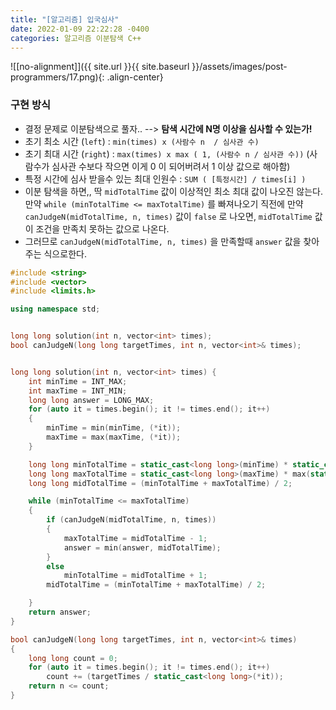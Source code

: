 ```yaml
---
title: "[알고리즘] 입국심사"
date: 2022-01-09 22:22:28 -0400
categories: 알고리즘 이분탐색 C++
---
```


![[no-alignment]]({{ site.url }}{{ site.baseurl }}/assets/images/post-programmers/17.png){: .align-center}

### 구현 방식

- 결정 문제로 이분탐색으로 풀자.. --> **탐색 시간에 N명 이상을 심사할 수 있는가!**
- 초기 최소 시간 (`left`) : `min(times) x (사람수 n  / 심사관 수)`
- 초기 최대 시간 (`right`) : `max(times) x max ( 1, (사람수 n / 심사관 수))` (사람수가 심사관 수보다 작으면 이게 0 이 되어버려서 1 이상 값으로 해아함)
- 특정 시간에 심사 받을수 있는 최대 인원수 : `SUM ( [특정시간] / times[i] )`
- 이분 탐색을 하면,, 딱 `midTotalTime` 값이 이상적인 최소 최대 값이 나오진 않는다. 만약 `while (minTotalTime <= maxTotalTime)` 를 빠져나오기 직전에 만약 `canJudgeN(midTotalTime, n, times)` 값이 `false` 로 나오면, `midTotalTime` 값이 조건을 만족치 못하는 값으로 나온다.
- 그러므로 `canJudgeN(midTotalTime, n, times)` 을 만족할때 `answer` 값을 찾아주는 식으로한다.

```cpp
#include <string>
#include <vector>
#include <limits.h>

using namespace std;


long long solution(int n, vector<int> times);
bool canJudgeN(long long targetTimes, int n, vector<int>& times);


long long solution(int n, vector<int> times) {
    int minTime = INT_MAX;
    int maxTime = INT_MIN;
    long long answer = LONG_MAX;
    for (auto it = times.begin(); it != times.end(); it++)
    {
        minTime = min(minTime, (*it));
        maxTime = max(maxTime, (*it));
    }

    long long minTotalTime = static_cast<long long>(minTime) * static_cast<long long>(n / times.size());
    long long maxTotalTime = static_cast<long long>(maxTime) * max(static_cast<int>(n / times.size()), 1);
    long long midTotalTime = (minTotalTime + maxTotalTime) / 2;

    while (minTotalTime <= maxTotalTime)
    {
        if (canJudgeN(midTotalTime, n, times))
        {
            maxTotalTime = midTotalTime - 1;
            answer = min(answer, midTotalTime);
        }
        else
            minTotalTime = midTotalTime + 1;
        midTotalTime = (minTotalTime + maxTotalTime) / 2;

    }
    return answer;
}

bool canJudgeN(long long targetTimes, int n, vector<int>& times)
{
    long long count = 0;
    for (auto it = times.begin(); it != times.end(); it++)
        count += (targetTimes / static_cast<long long>(*it));
    return n <= count;
}
```